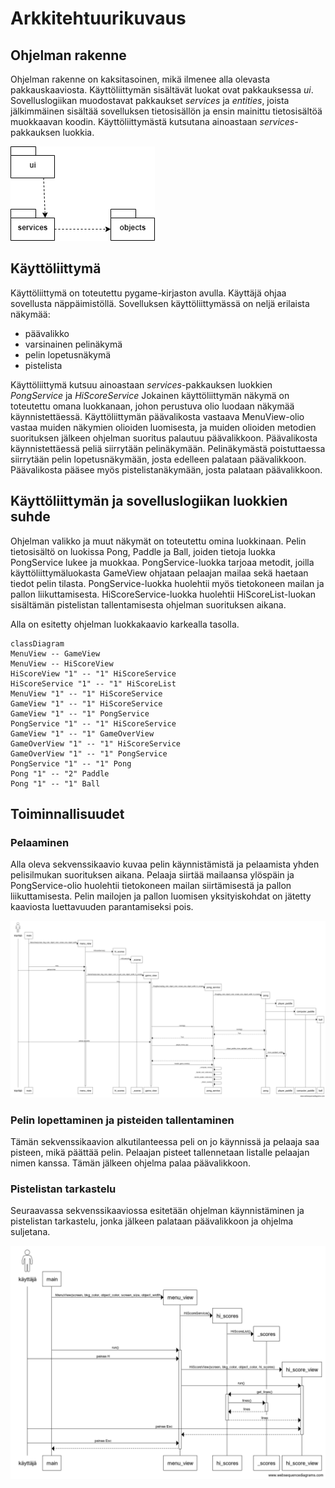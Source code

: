 # Arkkitehtuurikuvaus

## Ohjelman rakenne

Ohjelman rakenne on kaksitasoinen, mikä ilmenee alla olevasta pakkauskaaviosta. Käyttöliittymän sisältävät luokat ovat pakkauksessa *ui*. Sovelluslogiikan muodostavat pakkaukset *services* ja *entities*, joista jälkimmäinen sisältää sovelluksen tietosisällön ja ensin mainittu tietosisältöä muokkaavan koodin. Käyttöliittymästä kutsutana ainoastaan *services*-pakkauksen luokkia.

![pakkauskaavio](kuvat/pakkauskaavio.png)

## Käyttöliittymä

Käyttöliittymä on toteutettu pygame-kirjaston avulla. Käyttäjä ohjaa sovellusta näppäimistöllä. Sovelluksen käyttöliittymässä on neljä erilaista näkymää:

* päävalikko
* varsinainen pelinäkymä
* pelin lopetusnäkymä
* pistelista

Käyttöliittymä kutsuu ainoastaan *services*-pakkauksen luokkien *PongService* ja *HiScoreService* Jokainen käyttöliittymän näkymä on toteutettu omana luokkanaan, johon perustuva olio luodaan näkymää käynnistettäessä. Käyttöliittymän päävalikosta vastaava MenuView-olio vastaa muiden näkymien olioiden luomisesta, ja muiden olioiden metodien suorituksen jälkeen ohjelman suoritus palautuu päävalikkoon. Päävalikosta käynnistettäessä peliä siirrytään pelinäkymään. Pelinäkymästä poistuttaessa siirrytään pelin lopetusnäkymään, josta edelleen palataan päävalikkoon. Päävalikosta pääsee myös pistelistanäkymään, josta palataan päävalikkoon.

## Käyttöliittymän ja sovelluslogiikan luokkien suhde

Ohjelman valikko ja muut näkymät on toteutettu omina luokkinaan. Pelin tietosisältö on luokissa Pong, Paddle ja Ball, joiden tietoja luokka PongService lukee ja muokkaa. PongService-luokka tarjoaa metodit, joilla käyttöliittymäluokasta GameView ohjataan pelaajan mailaa sekä haetaan tiedot pelin tilasta. PongService-luokka huolehtii myös tietokoneen mailan ja pallon liikuttamisesta. HiScoreService-luokka huolehtii HiScoreList-luokan sisältämän pistelistan tallentamisesta ohjelman suorituksen aikana.

Alla on esitetty ohjelman luokkakaavio karkealla tasolla.

```mermaid
classDiagram
MenuView -- GameView
MenuView -- HiScoreView
HiScoreView "1" -- "1" HiScoreService 
HiScoreService "1" -- "1" HiScoreList
MenuView "1" -- "1" HiScoreService
GameView "1" -- "1" HiScoreService
GameView "1" -- "1" PongService
PongService "1" -- "1" HiScoreService
GameView "1" -- "1" GameOverView
GameOverView "1" -- "1" HiScoreService
GameOverView "1" -- "1" PongService
PongService "1" -- "1" Pong
Pong "1" -- "2" Paddle
Pong "1" -- "1" Ball
```

## Toiminnallisuudet

### Pelaaminen

Alla oleva sekvenssikaavio kuvaa pelin käynnistämistä ja pelaamista yhden pelisilmukan suorituksen aikana. Pelaaja siirtää mailaansa ylöspäin ja PongService-olio huolehtii tietokoneen mailan siirtämisestä ja pallon liikuttamisesta. Pelin mailojen ja pallon luomisen yksityiskohdat on jätetty kaaviosta luettavuuden parantamiseksi pois.

![pelaamisen sekvenssikaavio](kuvat/sekvenssikaavio_pelaaminen.png)

### Pelin lopettaminen ja pisteiden tallentaminen

Tämän sekvenssikaavion alkutilanteessa peli on jo käynnissä ja pelaaja saa pisteen, mikä päättää pelin. Pelaajan pisteet tallennetaan listalle pelaajan nimen kanssa. Tämän jälkeen ohjelma palaa päävalikkoon.

### Pistelistan tarkastelu

Seuraavassa sekvenssikaaviossa esitetään ohjelman käynnistäminen ja pistelistan tarkastelu, jonka jälkeen palataan päävalikkoon ja ohjelma suljetana.

![pistelistan sekvenssikaavio](kuvat/sekvenssikaavio_pistelista.png)
